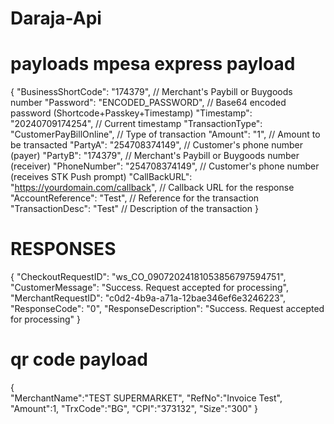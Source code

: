 # Daraja-Api
# payloads mpesa express payload 
{
  "BusinessShortCode": "174379",  // Merchant's Paybill or Buygoods number
  "Password": "ENCODED_PASSWORD",  // Base64 encoded password (Shortcode+Passkey+Timestamp)
  "Timestamp": "20240709174254",  // Current timestamp
  "TransactionType": "CustomerPayBillOnline",  // Type of transaction
  "Amount": "1",  // Amount to be transacted
  "PartyA": "254708374149",  // Customer's phone number (payer)
  "PartyB": "174379",  // Merchant's Paybill or Buygoods number (receiver)
  "PhoneNumber": "254708374149",  // Customer's phone number (receives STK Push prompt)
  "CallBackURL": "https://yourdomain.com/callback",  // Callback URL for the response
  "AccountReference": "Test",  // Reference for the transaction
  "TransactionDesc": "Test"  // Description of the transaction
}

# RESPONSES
{
    "CheckoutRequestID": "ws_CO_09072024181053856797594751",
    "CustomerMessage": "Success. Request accepted for processing",
    "MerchantRequestID": "c0d2-4b9a-a71a-12bae346ef6e3246223",
    "ResponseCode": "0",
    "ResponseDescription": "Success. Request accepted for processing"
}
# qr code payload 
{    
   "MerchantName":"TEST SUPERMARKET",
   "RefNo":"Invoice Test",
   "Amount":1,
   "TrxCode":"BG",
   "CPI":"373132",
   "Size":"300"
}
